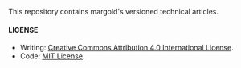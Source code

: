 This repository contains margold's versioned technical articles.

#### LICENSE

- Writing: [Creative Commons Attribution 4.0 International License](https://creativecommons.org/licenses/by/4.0/).
- Code: [MIT License](LICENSE).
